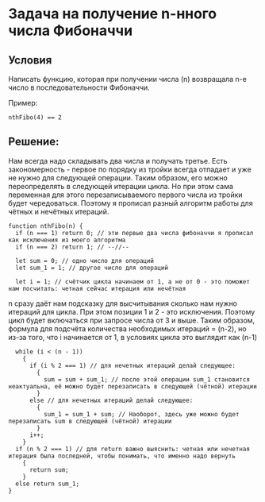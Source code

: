# Задача на получение n-нного числа Фибоначчи

## Условия

Написать функцию, которая при получении числа (n) возвращала n-е число в последовательности Фибоначчи.

Пример:
```
nthFibo(4) == 2
```

## Решение:

Нам всегда надо складывать два числа и получать третье.
Есть закономерность - первое по порядку из тройки всегда отпадает и уже не нужно для следующей операции.
Таким образом, его можно переопределять в следующей итерации цикла.
Но при этом сама переменная для этого перезаписываемого первого числа из тройки будет чередоваться.
Поэтому я прописал разный алгоритм работы для чётных и нечётных итераций.

```  
function nthFibo(n) {
  if (n === 1) return 0; // эти первые два числа фибоначчи я прописал как исключения из моего алгоритма
  if (n === 2) return 1; // --//--
  
  let sum = 0; // одно число для операций
  let sum_1 = 1; // другое число для операций
  
  let i = 1; // счётчик цикла начинаем от 1, а не от 0 - это поможет нам посчитать: четная сейчас итерация или нечётная
```

n сразу даёт нам подсказку для высчитывания сколько нам нужно итераций для цикла.
При этом позиции 1 и 2 - это исключения. 
Поэтому цикл будет включаться при запросе числа от 3 и выше.
Таким образом, формула для подсчёта количества необходимых итераций = (n-2),
но из-за того, что i начинается от 1, в условиях цикла это выглядит как (n-1)
  
```
  while (i < (n - 1)) 
    {
      if (i % 2 === 1) // для нечетных итераций делай следующее:
        {
          sum = sum + sum_1; // после этой операции sum_1 становится неактуальна, её можно будет перезаписать в следующей (чётной) итерации
        }
      else // для нечетных итераций делай следующее: 
        {
          sum_1 = sum_1 + sum; // Наоборот, здесь уже можно будет перезаписать sum в следующей (чётной) итерации
        }
      i++;
    }
  if (n % 2 === 1) // для return важно выяснить: четная или нечетная итерация была последней, чтобы понимать, что именно надо вернуть
    {
      return sum;
    }
  else return sum_1;
}
```
